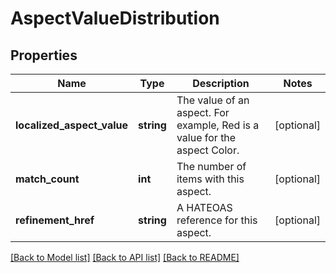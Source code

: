 # AspectValueDistribution

## Properties
Name | Type | Description | Notes
------------ | ------------- | ------------- | -------------
**localized_aspect_value** | **string** | The value of an aspect. For example, Red is a value for the aspect Color. | [optional] 
**match_count** | **int** | The number of items with this aspect. | [optional] 
**refinement_href** | **string** | A HATEOAS reference for this aspect. | [optional] 

[[Back to Model list]](../README.md#documentation-for-models) [[Back to API list]](../README.md#documentation-for-api-endpoints) [[Back to README]](../README.md)


